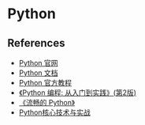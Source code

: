 # Python

## References

- [Python 官网](https://www.python.org/)
- [Python 文档](https://docs.python.org/zh-cn/3/index.html)
- [Python 官方教程](https://docs.python.org/zh-cn/3/tutorial/index.html)
- [《Python 编程: 从入门到实践》(第2版)]()
- [《流畅的 Python》]()
- [Python核心技术与实战](https://learn.lianglianglee.com/%E4%B8%93%E6%A0%8F/Python%E6%A0%B8%E5%BF%83%E6%8A%80%E6%9C%AF%E4%B8%8E%E5%AE%9E%E6%88%98)
